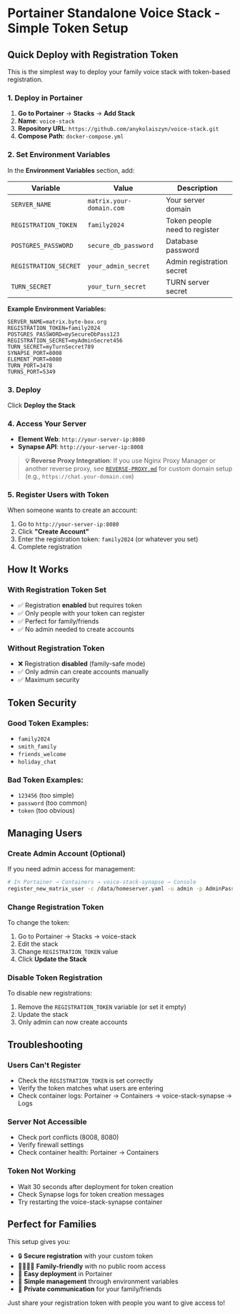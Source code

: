 # Portainer Standalone Voice Stack - Simple Token Setup

## Quick Deploy with Registration Token

This is the simplest way to deploy your family voice stack with token-based registration.

### 1. Deploy in Portainer

1. **Go to Portainer** → **Stacks** → **Add Stack**
2. **Name**: `voice-stack`
3. **Repository URL**: `https://github.com/anykolaiszyn/voice-stack.git`
4. **Compose Path**: `docker-compose.yml`

### 2. Set Environment Variables

In the **Environment Variables** section, add:

| Variable | Value | Description |
|----------|-------|-------------|
| `SERVER_NAME` | `matrix.your-domain.com` | Your server domain |
| `REGISTRATION_TOKEN` | `family2024` | Token people need to register |
| `POSTGRES_PASSWORD` | `secure_db_password` | Database password |
| `REGISTRATION_SECRET` | `your_admin_secret` | Admin registration secret |
| `TURN_SECRET` | `your_turn_secret` | TURN server secret |

**Example Environment Variables:**
```
SERVER_NAME=matrix.byte-box.org
REGISTRATION_TOKEN=family2024
POSTGRES_PASSWORD=mySecureDbPass123
REGISTRATION_SECRET=myAdminSecret456
TURN_SECRET=myTurnSecret789
SYNAPSE_PORT=8008
ELEMENT_PORT=8080
TURN_PORT=3478
TURNS_PORT=5349
```

### 3. Deploy

Click **Deploy the Stack**

### 4. Access Your Server

- **Element Web**: `http://your-server-ip:8080`
- **Synapse API**: `http://your-server-ip:8008`

> **💡 Reverse Proxy Integration**: If you use Nginx Proxy Manager or another reverse proxy, see [`REVERSE-PROXY.md`](REVERSE-PROXY.md) for custom domain setup (e.g., `https://chat.your-domain.com`)

### 5. Register Users with Token

When someone wants to create an account:

1. Go to `http://your-server-ip:8080`
2. Click **"Create Account"**
3. Enter the registration token: `family2024` (or whatever you set)
4. Complete registration

## How It Works

### With Registration Token Set

- ✅ Registration **enabled** but requires token
- ✅ Only people with your token can register
- ✅ Perfect for family/friends
- ✅ No admin needed to create accounts

### Without Registration Token

- ❌ Registration **disabled** (family-safe mode)
- ✅ Only admin can create accounts manually
- ✅ Maximum security

## Token Security

### Good Token Examples:
- `family2024`
- `smith_family`
- `friends_welcome`
- `holiday_chat`

### Bad Token Examples:
- `123456` (too simple)
- `password` (too common)
- `token` (too obvious)

## Managing Users

### Create Admin Account (Optional)

If you need admin access for management:

```bash
# In Portainer → Containers → voice-stack-synapse → Console
register_new_matrix_user -c /data/homeserver.yaml -u admin -p AdminPass123! -a http://localhost:8008
```

### Change Registration Token

To change the token:

1. Go to Portainer → Stacks → voice-stack
2. Edit the stack
3. Change `REGISTRATION_TOKEN` value
4. Click **Update the Stack**

### Disable Token Registration

To disable new registrations:

1. Remove the `REGISTRATION_TOKEN` variable (or set it empty)
2. Update the stack
3. Only admin can now create accounts

## Troubleshooting

### Users Can't Register
- Check the `REGISTRATION_TOKEN` is set correctly
- Verify the token matches what users are entering
- Check container logs: Portainer → Containers → voice-stack-synapse → Logs

### Server Not Accessible
- Check port conflicts (8008, 8080)
- Verify firewall settings
- Check container health: Portainer → Containers

### Token Not Working
- Wait 30 seconds after deployment for token creation
- Check Synapse logs for token creation messages
- Try restarting the voice-stack-synapse container

## Perfect for Families

This setup gives you:

- 🔒 **Secure registration** with your custom token
- 👨‍👩‍👧‍👦 **Family-friendly** with no public room access
- 🚀 **Easy deployment** in Portainer
- 🔄 **Simple management** through environment variables
- 💬 **Private communication** for your family/friends

Just share your registration token with people you want to give access to!
